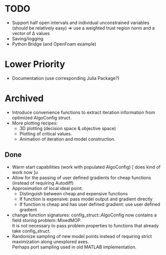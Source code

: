 TODO
====

* Support half open intervals and individual unconstrained variables (should be relatively easy)
⇒ use a weighted trust region norm and a vector of Δ values
* Saving/logging
* Python Bridge (and OpenFoam example)

# Lower Priority
* Documentation (use corresponding Julia Package?)  

# Archived
* Introduce convenience functions to extract iteration information from optimized AlgoConfig struct.
* More plotting recipes:  
  - 3D plotting (decision space & objective space)
  - Plotting of critical values.
  - Animation of iteration and model construction.

## Done
* Warm start capabilities (work with populated AlgoConfig) [ does kind of work now ]u
* Allow for the passing of user defined gradients for cheap functions (instead of requiring Autodiff)
* Approximation of local ideal point:  
  - Distinguish between cheap and expensive functions
  - If function is expensive: pass model output and gradient directly
  - If function is cheap and has user defined gradient: use user defined gradient
* change function signatures: config_struct::AlgoConfig now contains a field storing problem::MixedMOP.  
  It is not necessary to pass problem properties to functions that already take config_struct.
* Randomize sampling of new model points instead of requiring strict maximization along unexplored axes.  
  Perhaps port sampling used in old MATLAB implementation.